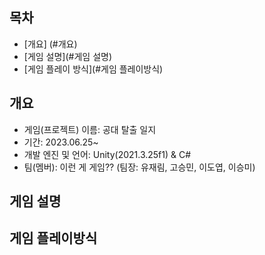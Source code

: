 ## 목차
- [개요] (#개요)
- [게임 설명](#게임 설명)
- [게임 플레이 방식](#게임 플레이방식)

## 개요
- 게임(프로젝트) 이름: 공대 탈출 일지
- 기간: 2023.06.25~
- 개발 엔진 및 언어: Unity(2021.3.25f1) & C#
- 팀(멤버): 이런 게 게임?? (팀장: 유재림, 고승민, 이도엽, 이승미)

## 게임 설명

## 게임 플레이방식
